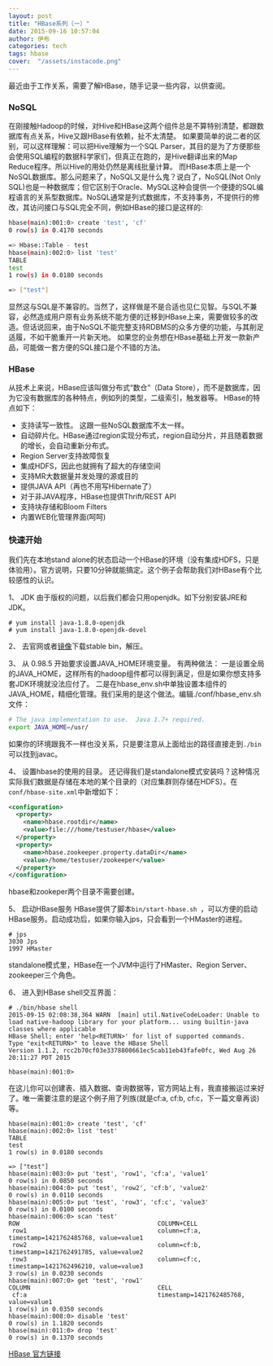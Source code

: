 ```yaml
---
layout: post
title: "HBase系列（一）"
date: 2015-09-16 10:57:04
author: 伊布
categories: tech
tags: hbase
cover:  "/assets/instacode.png"
---
```



最近由于工作关系，需要了解HBase，随手记录一些内容，以供查阅。

### NoSQL
在刚接触Hadoop的时候，对Hive和HBase这两个组件总是不算特别清楚，都跟数据库有点关系，Hive又跟HBase有依赖，扯不太清楚。
如果要简单的说二者的区别，可以这样理解：可以把Hive理解为一个SQL Parser，其目的是为了方便那些会使用SQL编程的数据科学家们，但真正在跑的，是Hive翻译出来的Map Reduce程序。所以Hive的用处仍然是离线批量计算。
而HBase本质上是一个NoSQL数据库。那么问题来了，NoSQL又是什么鬼？说白了，NoSQL(Not Only SQL)也是一种数据库；但它区别于Oracle、MySQL这种会提供一个便捷的SQL编程语言的关系型数据库。NoSQL通常是列式数据库，不支持事务，不提供行的修改，其访问接口与SQL完全不同，例如HBase的接口是这样的:

```bash
hbase(main):001:0> create 'test', 'cf'
0 row(s) in 0.4170 seconds

=> Hbase::Table - test
hbase(main):002:0> list 'test'
TABLE
test
1 row(s) in 0.0180 seconds

=> ["test"]
```

显然这与SQL是不兼容的。当然了，这样做是不是合适也见仁见智。与SQL不兼容，必然造成用户原有业务系统不能方便的迁移到HBase上来，需要做较多的改造。但话说回来，由于NoSQL不能完整支持RDBMS的众多方便的功能，与其削足适履，不如干脆重开一片新天地。
如果您的业务想在HBase基础上开发一款新产品，可能做一套方便的SQL接口是个不错的方法。

### HBase
从技术上来说，HBase应该叫做分布式“数仓”（Data Store），而不是数据库，因为它没有数据库的各种特点，例如列的类型，二级索引，触发器等。
HBase的特点如下：

- 支持读写一致性。	这跟一些NoSQL数据库不太一样。
- 自动碎片化。HBase通过region实现分布式，region自动分片，并且随着数据的增长，会自动重新分布式。
- Region Server支持故障恢复
- 集成HDFS，因此也就拥有了超大的存储空间
- 支持MR大数据量并发处理的源或目的
- 提供JAVA API（再也不用写Hibernate了）
- 对于非JAVA程序，HBase也提供Thrift/REST API
- 支持块存储和Bloom Filters
- 内置WEB化管理界面(呵呵)


### 快速开始
我们先在本地stand alone的状态启动一个HBase的环境（没有集成HDFS，只是体验用）。官方说明，只要10分钟就能搞定。这个例子会帮助我们对HBase有个比较感性的认识。

1、 JDK
由于版权的问题，以后我们都会只用openjdk。如下分别安装JRE和JDK。

```
# yum install java-1.8.0-openjdk
# yum install java-1.8.0-openjdk-devel
```

2、 去官网或者[镜像](http://www.apache.org/dyn/closer.lua/hbase/)下载stable bin，解压。

3、 从 0.98.5 开始要求设置JAVA_HOME环境变量。
有两种做法：
一是设置全局的JAVA_HOME，这样所有的hadoop组件都可以得到满足，但是如果你想支持多套JDK环境就没法应付了。
二是在hbase_env.sh中单独设置本组件的JAVA_HOME，精细化管理。我们采用的是这个做法。编辑./conf/hbase_env.sh文件：

```bash
# The java implementation to use.  Java 1.7+ required.
export JAVA_HOME=/usr/
```

如果你的环境跟我不一样也没关系，只是要注意从上面给出的路径直接走到`./bin`可以找到javac。

4、 设置hbase的使用的目录。
还记得我们是standalone模式安装吗？这种情况实际我们数据是存储在本地的某个目录的（对应集群则存储在HDFS）。在`conf/hbase-site.xml`中新增如下：

```xml
<configuration>
  <property>
    <name>hbase.rootdir</name>
    <value>file:///home/testuser/hbase</value>
  </property>
  <property>
    <name>hbase.zookeeper.property.dataDir</name>
    <value>/home/testuser/zookeeper</value>
  </property>
</configuration>
```

hbase和zookeper两个目录不需要创建。

5、 启动HBase服务
HBase提供了脚本`bin/start-hbase.sh `，可以方便的启动HBase服务。启动成功后，如果你输入jps，只会看到一个HMaster的进程。

```
# jps
3030 Jps
1997 HMaster
```

standalone模式里，HBase在一个JVM中运行了HMaster、Region Server、zookeeper三个角色。

6、 进入到HBase shell交互界面：

```
# ./bin/hbase shell
2015-09-15 02:08:38,364 WARN  [main] util.NativeCodeLoader: Unable to load native-hadoop library for your platform... using builtin-java classes where applicable
HBase Shell; enter 'help<RETURN>' for list of supported commands.
Type "exit<RETURN>" to leave the HBase Shell
Version 1.1.2, rcc2b70cf03e3378800661ec5cab11eb43fafe0fc, Wed Aug 26 20:11:27 PDT 2015

hbase(main):001:0> 
```

在这儿你可以创建表、插入数据、查询数据等，官方网站上有，我直接搬运过来好了。唯一需要注意的是这个例子用了列族(就是cf:a, cf:b, cf:c，下一篇文章再谈)等。

```
hbase(main):001:0> create 'test', 'cf'
hbase(main):002:0> list 'test'
TABLE
test
1 row(s) in 0.0180 seconds

=> ["test"]
hbase(main):003:0> put 'test', 'row1', 'cf:a', 'value1'
0 row(s) in 0.0850 seconds
hbase(main):004:0> put 'test', 'row2', 'cf:b', 'value2'
0 row(s) in 0.0110 seconds
hbase(main):005:0> put 'test', 'row3', 'cf:c', 'value3'
0 row(s) in 0.0100 seconds
hbase(main):006:0> scan 'test'
ROW                                      COLUMN+CELL
 row1                                    column=cf:a, timestamp=1421762485768, value=value1
 row2                                    column=cf:b, timestamp=1421762491785, value=value2
 row3                                    column=cf:c, timestamp=1421762496210, value=value3
3 row(s) in 0.0230 seconds
hbase(main):007:0> get 'test', 'row1'
COLUMN                                   CELL
 cf:a                                    timestamp=1421762485768, value=value1
1 row(s) in 0.0350 seconds
hbase(main):008:0> disable 'test'
0 row(s) in 1.1820 seconds
hbase(main):011:0> drop 'test'
0 row(s) in 0.1370 seconds
```


[HBase 官方链接](http://hbase.apache.org/book.html#quickstart)
